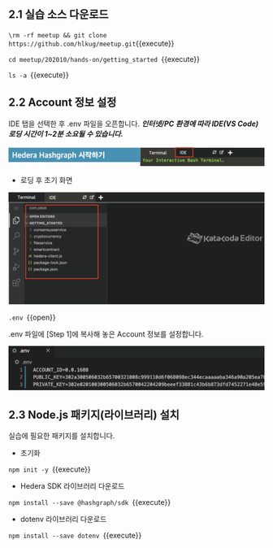 ## 2.1 실습 소스 다운로드

`\rm -rf meetup && git clone https://github.com/hlkug/meetup.git`{{execute}}

`cd meetup/202010/hands-on/getting_started `{{execute}}

`ls -a `{{execute}}

## 2.2 Account 정보 설정

IDE 탭을 선택한 후 .env 파일을 오픈합니다. ***인터넷/PC 환경에 따라 IDE(VS Code) 로딩 시간이 1~2분 소요될 수 있습니다.***

![1](https://github.com/yunhochung/katacoda-scenarios/raw/master/hedera-hashgraph/getting-started-with-hashgraph/images/20.png)

* 로딩 후 초기 화면

![1](https://github.com/yunhochung/katacoda-scenarios/raw/master/hedera-hashgraph/getting-started-with-hashgraph/images/21.png)

`.env `{{open}}

.env 파일에 [Step 1]에 복사해 놓은 Account 정보를 설정합니다.

![1](https://github.com/yunhochung/katacoda-scenarios/raw/master/hedera-hashgraph/getting-started-with-hashgraph/images/5.png)

## 2.3 Node.js 패키지(라이브러리) 설치

실습에 필요한 패키지를 설치합니다.

* 초기화

`npm init -y `{{execute}}

* Hedera SDK 라이브러리 다운로드

`npm install --save @hashgraph/sdk `{{execute}}

* dotenv 라이브러리 다운로드

`npm install --save dotenv `{{execute}}